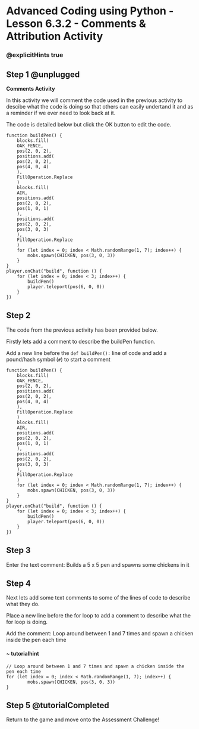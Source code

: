 # Advanced Coding using Python - Lesson 6.3.2 - Comments & Attribution Activity

### @explicitHints true

## Step 1 @unplugged
**Comments Activity**

In this activity we will comment the code used in the previous activity to descibe what the code is doing so that others can easily undertand it and as a reminder if we ever need to look back at it.

The code is detailed below but click the OK button to edit the code.

```spy
function buildPen() {
    blocks.fill(
    OAK_FENCE,
    pos(2, 0, 2),
    positions.add(
    pos(2, 0, 2),
    pos(4, 0, 4)
    ),
    FillOperation.Replace
    )
    blocks.fill(
    AIR,
    positions.add(
    pos(2, 0, 2),
    pos(1, 0, 1)
    ),
    positions.add(
    pos(2, 0, 2),
    pos(3, 0, 3)
    ),
    FillOperation.Replace
    )
    for (let index = 0; index < Math.randomRange(1, 7); index++) {
        mobs.spawn(CHICKEN, pos(3, 0, 3))
    }
}
player.onChat("build", function () {
    for (let index = 0; index < 3; index++) {
        buildPen()
        player.teleport(pos(6, 0, 0))
    }    
})
```

## Step 2
The code from the previous activity has been provided below.

Firstly lets add a comment to describe the buildPen function.

Add a new line before the ` def buildPen(): ` line of code and add a pound/hash symbol (` # `) to start a comment
```template
function buildPen() {
    blocks.fill(
    OAK_FENCE,
    pos(2, 0, 2),
    positions.add(
    pos(2, 0, 2),
    pos(4, 0, 4)
    ),
    FillOperation.Replace
    )
    blocks.fill(
    AIR,
    positions.add(
    pos(2, 0, 2),
    pos(1, 0, 1)
    ),
    positions.add(
    pos(2, 0, 2),
    pos(3, 0, 3)
    ),
    FillOperation.Replace
    )
    for (let index = 0; index < Math.randomRange(1, 7); index++) {
        mobs.spawn(CHICKEN, pos(3, 0, 3))
    }
}
player.onChat("build", function () {
    for (let index = 0; index < 3; index++) {
        buildPen()
        player.teleport(pos(6, 0, 0))
    }    
})
```

## Step 3
Enter the text comment: 
Builds a 5 x 5 pen and spawns some chickens in it

## Step 4 
Next lets add some text comments to some of the lines of code to describe what they do.

Place a new line before the for loop to add a comment to describe what the for loop is doing.

Add the comment:
Loop around between 1 and 7 times and spawn a chicken inside the pen each time

#### ~ tutorialhint
```spy
// Loop around between 1 and 7 times and spawn a chicken inside the pen each time
for (let index = 0; index < Math.randomRange(1, 7); index++) {
        mobs.spawn(CHICKEN, pos(3, 0, 3))
}
```

## Step 5 @tutorialCompleted
Return to the game and move onto the Assessment Challenge!